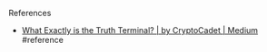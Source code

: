 References
- [What Exactly is the Truth Terminal? | by CryptoCadet | Medium](https://techjd.medium.com/what-exactly-is-the-truth-terminal-fb7e0507589c) #reference